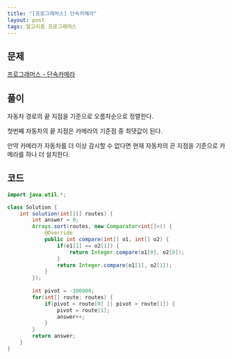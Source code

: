 ```yaml
---
title: "[프로그래머스] 단속카메라"
layout: post
tags: 알고리즘 프로그래머스
---
```


## 문제
[프로그래머스 - 단속카메라](https://programmers.co.kr/learn/courses/30/lessons/42884)

## 풀이
자동차 경로의 끝 지점을 기준으로 오름차순으로 정렬한다. 

첫번째 자동차의 끝 지점은 카메라의 기준점 중 최댓값이 된다.

만약 카메라가 자동차를 더 이상 감시할 수 없다면 현재 자동차의 끈 지점을 기준으로 카메라를 하나 더 설치한다.

## 코드

```java
import java.util.*;

class Solution {
    int solution(int[][] routes) {
        int answer = 0;
        Arrays.sort(routes, new Comparator<int[]>() {
			@Override
			public int compare(int[] o1, int[] o2) {
				if(o1[1] == o2[1]) {
					return Integer.compare(o1[0], o2[0]);
				}
				return Integer.compare(o1[1], o2[1]);
			}
		});
        
        int pivot = -100000;
        for(int[] route: routes) {
        	if(pivot < route[0] || pivot > route[1]) {
        		pivot = route[1];
        		answer++;
        	}
        }
        return answer;
    }
}
```